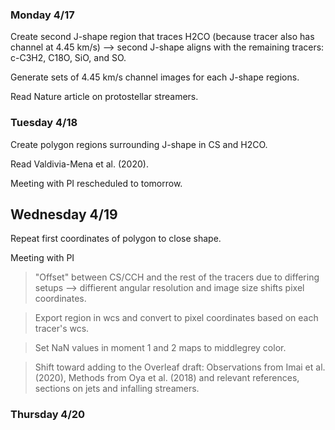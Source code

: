 ### Monday 4/17

Create second J-shape region that traces H2CO (because tracer also has channel at 4.45 km/s) --> second J-shape aligns with the remaining tracers: c-C3H2, C18O, SiO, and SO.

Generate sets of 4.45 km/s channel images for each J-shape regions.

Read Nature article on protostellar streamers. 

### Tuesday 4/18 

Create polygon regions surrounding J-shape in CS and H2CO.

Read Valdivia-Mena et al. (2020).

Meeting with PI rescheduled to tomorrow.

## Wednesday 4/19

Repeat first coordinates of polygon to close shape. 

Meeting with PI

> "Offset" between CS/CCH and the rest of the tracers due to differing setups --> diffierent angular resolution and image size shifts pixel coordinates.

> Export region in wcs and convert to pixel coordinates based on each tracer's wcs. 

> Set NaN values in moment 1 and 2 maps to middlegrey color.

> Shift toward adding to the Overleaf draft: Observations from Imai et al. (2020), Methods from Oya et al. (2018) and relevant references, sections on jets and infalling streamers. 

### Thursday 4/20

